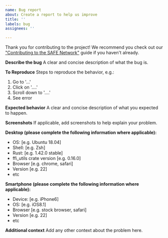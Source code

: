 ```yaml
---
name: Bug report
about: Create a report to help us improve
title: ''
labels: bug
assignees: ''

---
```


Thank you for contributing to the project!
We recommend you check out our ["Contributing to the SAFE Network"](https://github.com/maidsafe/QA/blob/master/CONTRIBUTING.md) guide if you haven't already.

**Describe the bug**
A clear and concise description of what the bug is.

**To Reproduce**
Steps to reproduce the behavior, e.g.:
1. Go to '...'
2. Click on '....'
3. Scroll down to '....'
4. See error

**Expected behavior**
A clear and concise description of what you expected to happen.

**Screenshots**
If applicable, add screenshots to help explain your problem.

**Desktop (please complete the following information where applicable):**
 - OS: [e.g. Ubuntu 18.04]
 - Shell: [e.g. Zsh]
 - Rust: [e.g. 1.42.0 stable]
 - ffi_utils crate version [e.g. 0.16.0]
 - Browser [e.g. chrome, safari]
 - Version [e.g. 22]
 - etc

**Smartphone (please complete the following information where applicable):**
 - Device: [e.g. iPhone6]
 - OS: [e.g. iOS8.1]
 - Browser [e.g. stock browser, safari]
 - Version [e.g. 22]
 - etc

**Additional context**
Add any other context about the problem here.
